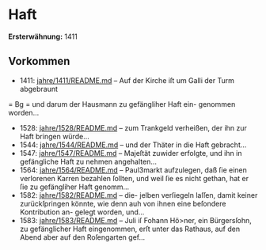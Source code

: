 # Haft

**Ersterwähnung:** 1411

## Vorkommen
- 1411: [jahre/1411/README.md](../jahre/1411/README.md) – Auf der Kirche iſt um Galli der Turm abgebraunt


= Bg =
und darum der Hausmann zu gefängliher Haft ein-
genommen worden...
- 1528: [jahre/1528/README.md](../jahre/1528/README.md) – zum Trankgeld verheißen, der ihn zur Haft bringen
würde...
- 1544: [jahre/1544/README.md](../jahre/1544/README.md) – und der
Thäter in die Haft gebracht...
- 1547: [jahre/1547/README.md](../jahre/1547/README.md) – Majeſtät zuwider erfolgte, und ihn
in gefängliche Haft zu nehmen angehalten...
- 1564: [jahre/1564/README.md](../jahre/1564/README.md) – Paul3markt aufzulegen, daß ſie einen
verlorenen Karren bezahlen ſollten, und weil ſie es nicht
gethan, hat er ſie zu gefängliher Haft genomm...
- 1582: [jahre/1582/README.md](../jahre/1582/README.md) – die-
jelben verſiegeln laſſen, damit keiner zurückſpringen könnte,
wie denn auh von ihnen eine beſondere Kontribution an-
gelegt worden, und...
- 1583: [jahre/1583/README.md](../jahre/1583/README.md) – Juli iſ Fohann Hö>ner, ein Bürgersſohn,
zu gefänglicher Haft eingenommen, erſt unter das Rathaus,
auf den Abend aber auf den Roſengarten gef...
